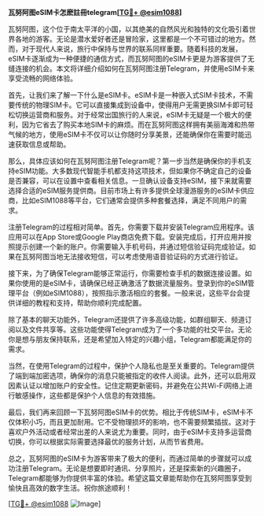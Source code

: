 **瓦努阿图eSIM卡怎麽註冊telegram[[TG💪+ @esim1088](https://t.me/s/esim1088)]**

瓦努阿图，这个位于南太平洋的小国，以其绝美的自然风光和独特的文化吸引着世界各地的游客。无论是潜水爱好者还是冒险家，这里都是一个不可错过的地方。然而，对于现代人来说，旅行中保持与世界的联系同样重要。随着科技的发展，eSIM卡逐渐成为一种便捷的通信方式，而瓦努阿图的eSIM卡更是为游客提供了无缝连接的机会。本文将详细介绍如何在瓦努阿图注册Telegram，并使用eSIM卡来享受流畅的网络体验。

首先，让我们来了解一下什么是eSIM卡。eSIM卡是一种嵌入式SIM卡技术，不需要传统的物理SIM卡。它可以直接集成到设备中，使得用户无需更换SIM卡即可轻松切换运营商和服务。对于经常出国旅行的人来说，eSIM卡无疑是一个极大的便利，因为它省去了购买本地SIM卡的麻烦。而在瓦努阿图这样拥有美丽海滩和热带气候的地方，使用eSIM卡不仅可以让你随时分享美景，还能确保你在需要时能迅速获取信息或帮助。

那么，具体应该如何在瓦努阿图注册Telegram呢？第一步当然是确保你的手机支持eSIM功能。大多数现代智能手机都支持这项技术，但如果你不确定自己的设备是否兼容，可以在设置中查看相关信息。一旦确认设备支持eSIM，接下来就需要选择合适的eSIM服务提供商。目前市场上有许多提供全球漫游服务的eSIM卡供应商，比如eSIM1088等平台，它们通常会提供多种套餐选择，满足不同用户的需求。

注册Telegram的过程相对简单。首先，你需要下载并安装Telegram应用程序。该应用可以在App Store或Google Play商店免费下载。安装完成后，打开应用并按照提示创建一个新的账户。你需要输入手机号码，并通过短信验证码完成验证。如果在瓦努阿图当地无法接收短信，可以考虑使用语音验证码的方式进行验证。

接下来，为了确保Telegram能够正常运行，你需要检查手机的数据连接设置。如果你使用的是eSIM卡，请确保已经正确激活了数据流量服务。登录到你的eSIM管理平台（例如eSIM1088），按照指示激活相应的套餐。一般来说，这些平台会提供详细的教程和支持，帮助你顺利完成配置。

除了基本的聊天功能外，Telegram还提供了许多高级功能，如群组聊天、频道订阅以及文件共享等。这些功能使得Telegram成为了一个多功能的社交平台。无论你是想与朋友保持联系，还是希望加入特定的兴趣小组，Telegram都能满足你的需求。

当然，在使用Telegram的过程中，保护个人隐私也是至关重要的。Telegram提供了端到端加密选项，确保你的消息只能被指定的收件人阅读。此外，还可以启用双因素认证以增加账户的安全性。记住定期更新密码，并避免在公共Wi-Fi网络上进行敏感操作，这些都是保护个人信息的有效措施。

最后，我们再来回顾一下瓦努阿图eSIM卡的优势。相比于传统SIM卡，eSIM卡不仅体积小巧，而且更加耐用。它不受物理损坏的影响，也不需要频繁插拔。这对于喜欢户外活动或者经常出差的人来说尤为重要。同时，由于eSIM卡支持多运营商切换，你可以根据实际需要选择最优的服务计划，从而节省费用。

总之，瓦努阿图的eSIM卡为游客带来了极大的便利，而通过简单的步骤就可以成功注册Telegram。无论是想要即时通讯、分享照片，还是探索新的兴趣圈子，Telegram都能够为你提供丰富的体验。希望这篇文章能帮助你在瓦努阿图享受到愉快且高效的数字生活。祝你旅途顺利！

[[TG💪+ @esim1088](https://t.me/s/esim1088) ![Image](https://i.postimg.cc/4NQfJmqS/Snipaste-2025-05-13-00-14-12.png)]